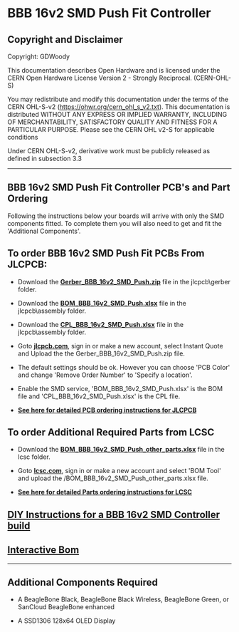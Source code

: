 # BBB 16v2 SMD Push Fit Controller

## Copyright and Disclaimer
Copyright: GDWoody

This documentation describes Open Hardware and is licensed under the CERN Open Hardware License Version 2 - Strongly Reciprocal. (CERN-OHL-S)

You may redistribute and modify this documentation under the terms of the CERN OHL-S-v2 (https://ohwr.org/cern_ohl_s_v2.txt). This documentation is distributed WITHOUT ANY EXPRESS OR IMPLIED WARRANTY, INCLUDING OF MERCHANTABILITY, SATISFACTORY QUALITY AND FITNESS FOR A PARTICULAR PURPOSE. Please see the CERN OHL v2-S for applicable conditions

Under CERN OHL-S-v2, derivative work must be publicly released as defined in subsection 3.3

---
## BBB 16v2 SMD Push Fit Controller PCB's and Part Ordering
Following the instructions below your boards will arrive with only the SMD components fitted. To complete them you will also need to get and fit the 'Additional Components'.  


## To order BBB 16v2 SMD Push Fit PCBs From JLCPCB:

* Download the  [**Gerber_BBB_16v2_SMD_Push.zip**](https://github.com/GDWoody/Pixel-Controllers/blob/main/bbb_16_push/jlcpcb/gerber/Gerber_BBB_16v2_SMD_Push.zip) file in the jlcpcb\gerber folder.

* Download the  [**BOM_BBB_16v2_SMD_Push.xlsx**](https://github.com/GDWoody/Pixel-Controllers/blob/main/bbb_16_push/jlcpcb/assembly/BOM_BBB_16v2_SMD_Push.xlsx) file in the jlcpcb\assembly folder.

* Download the  [**CPL_BBB_16v2_SMD_Push.xlsx**](https://github.com/GDWoody/Pixel-Controllers/blob/main/bbb_16_push/jlcpcb/assembly/CPL_BBB_16v2_SMD_Push.xlsx) file in the jlcpcb\assembly folder.

*  Goto [**jlcpcb.com**](https://jlcpcb.com), sign in or make a new account, select Instant Quote and Upload the the Gerber_BBB_16v2_SMD_Push.zip file.

* The default settings should be ok. However you can choose 'PCB Color' and change 'Remove Order Number' to 'Specify a location'.

* Enable the SMD service, 'BOM_BBB_16v2_SMD_Push.xlsx' is the BOM file and 'CPL_BBB_16v2_SMD_Push.xlsx' is the CPL file.

* [**See here for detailed PCB ordering instructions for JLCPCB**](https://github.com/GDWoody/Pixel-Controllers/blob/main/JLC_PCB.md)


## To order Additional Required Parts from LCSC

* Download the [**BOM_BBB_16v2_SMD_Push_other_parts.xlsx**](https://github.com/GDWoody/Pixel-Controllers/blob/main/bbb_16_push/lcsc/BOM_BBB_16v2_SMD_Push_other_parts.xlsx) file in the lcsc folder.

* Goto [**lcsc.com**](https://lcsc.com), sign in or make a new account and select 'BOM Tool' and upload the /BOM_BBB_16v2_SMD_Push_other_parts.xlsx file.

* [**See here for detailed Parts ordering instructions for LCSC**](https://github.com/GDWoody/Pixel-Controllers/blob/main/LCSC.md)


## [**DIY Instructions for a BBB 16v2 SMD Controller build**](https://github.com/GDWoody/Pixel-Controllers/blob/main/bbb_16/BBB_16v2_DIY.md)


## [**Interactive Bom**](https://gdwoody.github.io/bbb_16_push/BBB_16v2_SMD_Push_ibom.html)
---
## Additional Components Required


* A BeagleBone Black, BeagleBone Black Wireless, BeagleBone Green, or SanCloud BeagleBone enhanced 

* A SSD1306 128x64 OLED Display

